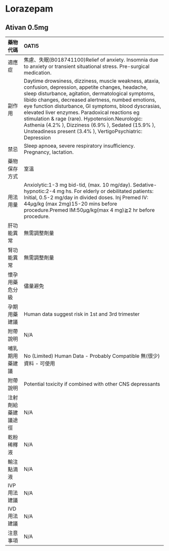 # Lorazepam

## Ativan 0.5mg

| 藥物代碼 | OATI5 |
| :--- | :--- |
| 適應症 | 焦慮、失眠\(B018741100\)Relief of anxiety. Insomnia due to anxiety or transient situational stress. Pre-surgical medication. |
| 副作用 | Daytime drowsiness, dizziness, muscle weakness, ataxia, confusion, depression, appetite changes, headache, sleep disturbance, agitation, dermatological symptoms, libido changes, decreased alertness, numbed emotions, eye function disturbance, GI symptoms, blood dyscrasias, elevated liver enzymes. Paradoxical reactions eg stimulation & rage \(rare\). Hypotension.Neurologic: Asthenia \(4.2% \), Dizziness \(6.9% \), Sedated \(15.9% \), Unsteadiness present \(3.4% \), VertigoPsychiatric: Depression |
| 禁忌 | Sleep apnoea, severe respiratory insufficiency. Pregnancy, lactation. |
| 藥物保存方式 | 室溫 |
| 用法用量 | Anxiolytic:1-3 mg bid-tid, \(max. 10 mg/day\).  Sedative-hypnotic:2-4 mg hs. For elderly or debilitated patients:  Initial, 0.5-2 mg/day in divided doses.  Inj Premed IV: 44μg/kg \(max 2mg\)15-20 mins before procedure.Premed IM:50μg/kg\(max 4 mg\)≧2 hr before procedure. |
| 肝功能異常 | 無需調整劑量 |
| 腎功能異常 | 無需調整劑量 |
| 懷孕用藥危分級 | 儘量避免 |
| 孕期用藥建議 | Human data suggest risk in 1st and 3rd trimester |
| 附帶說明 | N/A |
| 哺乳期用藥建議 | No \(Limited\) Human Data - Probably Compatible 無\(很少\)資料 - 可使用 |
| 附帶說明 | Potential toxicity if combined with other CNS depressants |
| 注射劑給藥建議途徑 | N/A |
| 乾粉稀釋液 | N/A |
| 輸注點滴液 | N/A |
| IVP 用法建議 | N/A |
| IVD 用法建議 | N/A |
| 注意事項 | N/A |

